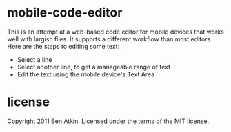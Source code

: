 # mobile-code-editor

This is an attempt at a web-based code editor for mobile devices that works well with largish files. It supports a different workflow than most editors. Here are the steps to editing some text:

* Select a line
* Select another line, to get a manageable range of text
* Edit the text using the mobile device's Text Area

# license

Copyright 2011 Ben Atkin. Licensed under the terms of the MIT license.